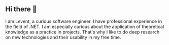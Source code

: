 ## Hi there 👋

I am Levent, a curious software engineer. I have professional experience in the field of .NET.
I am especially curious about the application of theoretical knowledge as a practice in projects. 
That's why I like to do deep research on new technologies and their usability in my free time.
